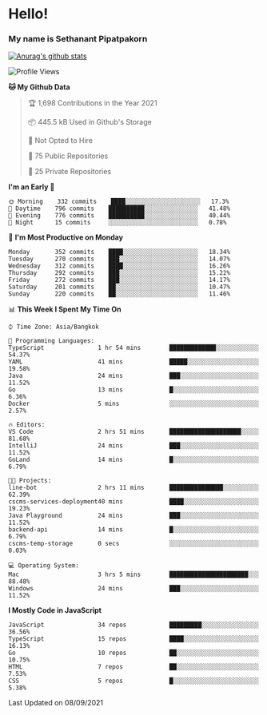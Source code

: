 # Hello!
### My name is Sethanant Pipatpakorn

[![Anurag's github stats](https://github-readme-stats.vercel.app/api?username=thetkpark&count_private=true&show_icons=true&theme=tokyonight)](https://github.com/anuraghazra/github-readme-stats)

<!--START_SECTION:waka-->
![Profile Views](http://img.shields.io/badge/Profile%20Views-0-blue)

**🐱 My Github Data** 

> 🏆 1,698 Contributions in the Year 2021
 > 
> 📦 445.5 kB Used in Github's Storage 
 > 
> 🚫 Not Opted to Hire
 > 
> 📜 75 Public Repositories 
 > 
> 🔑 25 Private Repositories  
 > 
**I'm an Early 🐤** 

```text
🌞 Morning    332 commits    ████░░░░░░░░░░░░░░░░░░░░░   17.3% 
🌆 Daytime    796 commits    ██████████░░░░░░░░░░░░░░░   41.48% 
🌃 Evening    776 commits    ██████████░░░░░░░░░░░░░░░   40.44% 
🌙 Night      15 commits     ░░░░░░░░░░░░░░░░░░░░░░░░░   0.78%

```
📅 **I'm Most Productive on Monday** 

```text
Monday       352 commits    ████░░░░░░░░░░░░░░░░░░░░░   18.34% 
Tuesday      270 commits    ███░░░░░░░░░░░░░░░░░░░░░░   14.07% 
Wednesday    312 commits    ████░░░░░░░░░░░░░░░░░░░░░   16.26% 
Thursday     292 commits    ███░░░░░░░░░░░░░░░░░░░░░░   15.22% 
Friday       272 commits    ███░░░░░░░░░░░░░░░░░░░░░░   14.17% 
Saturday     201 commits    ██░░░░░░░░░░░░░░░░░░░░░░░   10.47% 
Sunday       220 commits    ██░░░░░░░░░░░░░░░░░░░░░░░   11.46%

```


📊 **This Week I Spent My Time On** 

```text
⌚︎ Time Zone: Asia/Bangkok

💬 Programming Languages: 
TypeScript               1 hr 54 mins        █████████████░░░░░░░░░░░░   54.37% 
YAML                     41 mins             █████░░░░░░░░░░░░░░░░░░░░   19.58% 
Java                     24 mins             ███░░░░░░░░░░░░░░░░░░░░░░   11.52% 
Go                       13 mins             █░░░░░░░░░░░░░░░░░░░░░░░░   6.36% 
Docker                   5 mins              ░░░░░░░░░░░░░░░░░░░░░░░░░   2.57%

🔥 Editors: 
VS Code                  2 hrs 51 mins       ████████████████████░░░░░   81.68% 
IntelliJ                 24 mins             ███░░░░░░░░░░░░░░░░░░░░░░   11.52% 
GoLand                   14 mins             █░░░░░░░░░░░░░░░░░░░░░░░░   6.79%

🐱‍💻 Projects: 
line-bot                 2 hrs 11 mins       ███████████████░░░░░░░░░░   62.39% 
cscms-services-deployment40 mins             ████░░░░░░░░░░░░░░░░░░░░░   19.23% 
Java Playground          24 mins             ███░░░░░░░░░░░░░░░░░░░░░░   11.52% 
backend-api              14 mins             █░░░░░░░░░░░░░░░░░░░░░░░░   6.79% 
cscms-temp-storage       0 secs              ░░░░░░░░░░░░░░░░░░░░░░░░░   0.03%

💻 Operating System: 
Mac                      3 hrs 5 mins        ██████████████████████░░░   88.48% 
Windows                  24 mins             ███░░░░░░░░░░░░░░░░░░░░░░   11.52%

```

**I Mostly Code in JavaScript** 

```text
JavaScript               34 repos            █████████░░░░░░░░░░░░░░░░   36.56% 
TypeScript               15 repos            ████░░░░░░░░░░░░░░░░░░░░░   16.13% 
Go                       10 repos            ██░░░░░░░░░░░░░░░░░░░░░░░   10.75% 
HTML                     7 repos             ██░░░░░░░░░░░░░░░░░░░░░░░   7.53% 
CSS                      5 repos             █░░░░░░░░░░░░░░░░░░░░░░░░   5.38%

```



 Last Updated on 08/09/2021
<!--END_SECTION:waka-->
